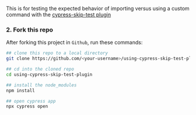 This is for testing the expected behavior of importing versus using a custom command with the [cypress-skip-test plugin](https://github.com/cypress-io/cypress-skip-test)

### 2. Fork this repo

After forking this project in `Github`, run these commands:

```bash
## clone this repo to a local directory
git clone https://github.com/<your-username>/using-cypress-skip-test-plugin.git

## cd into the cloned repo
cd using-cypress-skip-test-plugin

## install the node_modules
npm install

## open cypress app
npx cypress open
```

